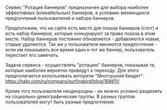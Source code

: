 Сервис "Ротация баннеров" предназначен для выбора наиболее эффективных (кликабельных) баннеров, в условиях меняющихся предпочтений пользователей и набора баннеров.

Предположим, что на сайте есть место для показа баннеров (слот) и есть набор баннеров, которые конкурируют за право показа в этом месте. Набор баннеров постоянно обновляется - добавляются новые, старые удаляются. Так же у пользователя меняются предпочтения - если им показывать все время один и тот же баннер, пользователь перестает его замечать.

Задача сервиса - осуществлять "ротацию" баннеров, показывая те, которые наиболее вероятно приведут к переходу. Для этого предполагается использовать алгоритм "Многорукий бандит": https://habr.com/ru/company/surfingbird/blog/168611/

Кроме того пользователи неоднородны - их можно условно разделить на социально-демографические группы. В разных группах пользователей могут быть разные предпочтения.

